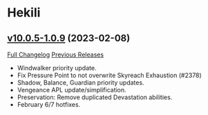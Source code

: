 # Hekili

## [v10.0.5-1.0.9](https://github.com/Hekili/hekili/tree/v10.0.5-1.0.9) (2023-02-08)
[Full Changelog](https://github.com/Hekili/hekili/compare/v10.0.5-1.0.8...v10.0.5-1.0.9) [Previous Releases](https://github.com/Hekili/hekili/releases)

- Windwalker priority update.  
- Fix Pressure Point to not overwrite Skyreach Exhaustion (#2378)  
- Shadow, Balance, Guardian priority updates.  
- Vengeance APL update/simplification.  
- Preservation:  Remove duplicated Devastation abilities.  
- February 6/7 hotfixes.  
